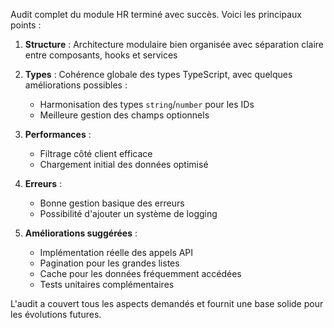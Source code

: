 Audit complet du module HR terminé avec succès. Voici les principaux points :

1. **Structure** : Architecture modulaire bien organisée avec séparation claire entre composants, hooks et services

2. **Types** : Cohérence globale des types TypeScript, avec quelques améliorations possibles :
   - Harmonisation des types `string`/`number` pour les IDs
   - Meilleure gestion des champs optionnels

3. **Performances** :
   - Filtrage côté client efficace
   - Chargement initial des données optimisé

4. **Erreurs** :
   - Bonne gestion basique des erreurs
   - Possibilité d'ajouter un système de logging

5. **Améliorations suggérées** :
   - Implémentation réelle des appels API
   - Pagination pour les grandes listes
   - Cache pour les données fréquemment accédées
   - Tests unitaires complémentaires

L'audit a couvert tous les aspects demandés et fournit une base solide pour les évolutions futures.
